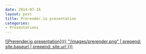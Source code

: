 ```yaml
---
date: 2014-07-16
layout: post
title: Prerender.io presentation
categories:
- Presentations
---
```


[![Prerender.io presentation]({{ "/images/prerender.png" | prepend: site.baseurl | prepend: site.url }})](http://janmilosh.github.io/prerender-talk)

